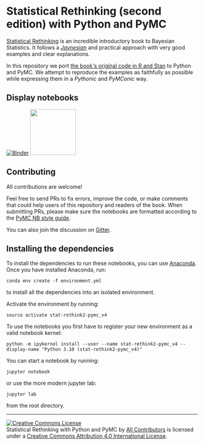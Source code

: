 # Statistical Rethinking (second edition) with Python and PyMC

[Statistical Rethinking](http://xcelab.net/rm/statistical-rethinking/) is an incredible introductory book to Bayesian Statistics. It follows a [_Jaynesian_](https://en.wikipedia.org/wiki/Edwin_Thompson_Jaynes) and practical approach with very good examples and clear explanations.

In this repository we port [the book's original code in R and Stan](https://github.com/rmcelreath/rethinking) to Python and PyMC. We attempt to reproduce the examples as faithfully as possible while expressing them in a _Pythonic_ and _PyMConic_ way.

## Display notebooks
[![Binder](https://mybinder.org/badge.svg)](https://mybinder.org/v2/gh/pymc-devs/resources/main?filepath=Rethinking_2)
[<img src="http://nbviewer.jupyter.org/static/img/nav_logo.svg" width=120>](http://nbviewer.jupyter.org/github/pymc-devs/resources/blob/main/Rethinking_2)


## Contributing

All contributions are welcome!

Feel free to send PRs to fix errors, improve the code, or make comments that could help users of this repository and readers of the book. When submitting PRs, please make sure the notebooks are formatted according to the [PyMC NB style guide](https://github.com/pymc-devs/pymc/wiki/PyMC's-Jupyter-Notebook-Style).

You can also join the discussion on [Gitter](https://gitter.im/Statistical-Rethinking-with-Python-and-PyMC3/Lobby).

## Installing the dependencies

To install the dependencies to run these notebooks, you can use [Anaconda](https://www.anaconda.com/products/individual#Downloads). Once you have installed Anaconda, run:

    conda env create -f environment.yml

to install all the dependencies into an isolated environment. 

Activate the environment by running:

    source activate stat-rethink2-pymc_v4

To use the notebooks you first have to register your new environment as a valid notebook kernel:

    python -m ipykernel install --user --name stat-rethink2-pymc_v4 --display-name "Python 3.10 (stat-rethink2-pymc_v4)"

You can start a notebook by running:
    
    jupyter notebook

or use the more modern jupyter lab:
    
    jupyter lab
    
from the root directory.
    
---

<a rel="license" href="http://creativecommons.org/licenses/by/4.0/"><img alt="Creative Commons License" style="border-width:0" src="https://i.creativecommons.org/l/by/4.0/88x31.png" /></a><br /><span>Statistical Rethinking with Python and PyMC</span> by <a xmlns:cc="http://creativecommons.org/ns#" href="https://github.com/aloctavodia/Statistical-Rethinking-with-Python-and-PyMC3/graphs/contributors" property="cc:attributionName" rel="cc:attributionURL">All Contributors</a> is licensed under a <a rel="license" href="http://creativecommons.org/licenses/by/4.0/">Creative Commons Attribution 4.0 International License</a>.
